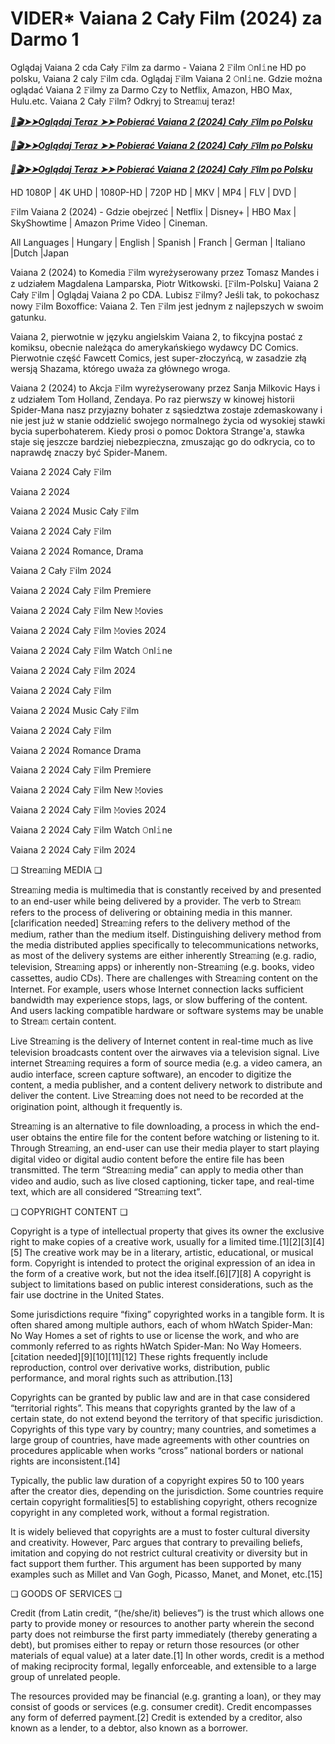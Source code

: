 # VIDER* Vaiana 2 Cały Film (2024) za Darmo 1


Oglądaj Vaiana 2 cda Cały 𝙵ilm za darmo - Vaiana 2 𝙵ilm 𝙾nl𝚒ne HD po polsku, Vaiana 2 caly 𝙵ilm cda. Oglądaj 𝙵ilm Vaiana 2 𝙾nl𝚒ne. Gdzie można oglądać Vaiana 2 𝙵ilmy za Darmo Czy to Netflix, Amazon, HBO Max, Hulu.etc. Vaiana 2 Cały 𝙵ilm? Odkryj to Strea𝚖uj teraz!


<p><b><I><a href="http://r-movies.com/pl/movie/1241982/moana-2-codepl" rel="noopener">📀🎬➤➤Oglądaj Teraz ➤➤ Pobierać Vaiana 2 (2024) Cały 𝙵ilm po Polsku</a></I></b></p>

<p><b><I><a href="http://r-movies.com/pl/movie/1241982/moana-2-codepl" rel="noopener">📀🎬➤➤Oglądaj Teraz ➤➤ Pobierać Vaiana 2 (2024) Cały 𝙵ilm po Polsku</a></I></b></p>

<p><b><I><a href="http://r-movies.com/pl/movie/1241982/moana-2-codepl" rel="noopener">📀🎬➤➤Oglądaj Teraz ➤➤ Pobierać Vaiana 2 (2024) Cały 𝙵ilm po Polsku</a></I></b></p>


HD 1080P | 4K UHD | 1080P-HD | 720P HD | MKV | MP4 | FLV | DVD |

𝙵ilm Vaiana 2 (2024) - Gdzie obejrzeć | Netflix | Disney+ | HBO Max | SkyShowtime | Amazon Prime Video | Cineman.

All Languages | Hungary | English | Spanish | Franch | German | Italiano |Dutch |Japan

Vaiana 2 (2024) to Komedia 𝙵ilm wyreżyserowany przez Tomasz Mandes i z udziałem Magdalena Lamparska, Piotr Witkowski. [𝙵ilm-Polsku] Vaiana 2 Cały 𝙵ilm | Oglądaj Vaiana 2 po CDA. Lubisz 𝙵ilmy? Jeśli tak, to pokochasz nowy 𝙵ilm Boxoffice: Vaiana 2. Ten 𝙵ilm jest jednym z najlepszych w swoim gatunku.

Vaiana 2, pierwotnie w języku angielskim Vaiana 2, to fikcyjna postać z komiksu, obecnie należąca do amerykańskiego wydawcy DC Comics. Pierwotnie część Fawcett Comics, jest super-złoczyńcą, w zasadzie złą wersją Shazama, którego uważa za głównego wroga.

Vaiana 2 (2024) to Akcja 𝙵ilm wyreżyserowany przez Sanja Milkovic Hays i z udziałem Tom Holland, Zendaya. Po raz pierwszy w kinowej historii Spider-Mana nasz przyjazny bohater z sąsiedztwa zostaje zdemaskowany i nie jest już w stanie oddzielić swojego normalnego życia od wysokiej stawki bycia superbohaterem. Kiedy prosi o pomoc Doktora Strange'a, stawka staje się jeszcze bardziej niebezpieczna, zmuszając go do odkrycia, co to naprawdę znaczy być Spider-Manem.


Vaiana 2 2024 Cały 𝙵ilm

Vaiana 2 2024

Vaiana 2 2024 Music Cały 𝙵ilm

Vaiana 2 2024 Cały 𝙵ilm

Vaiana 2 2024 Romance, Drama

Vaiana 2 Cały 𝙵ilm 2024

Vaiana 2 2024 Cały 𝙵ilm Premiere

Vaiana 2 2024 Cały 𝙵ilm New 𝙼ovies

Vaiana 2 2024 Cały 𝙵ilm 𝙼ovies 2024

Vaiana 2 2024 Cały 𝙵ilm Watch 𝙾nl𝚒ne

Vaiana 2 2024 Cały 𝙵ilm 2024

Vaiana 2 2024 Cały 𝙵ilm

Vaiana 2 2024 Music Cały 𝙵ilm

Vaiana 2 2024 Cały 𝙵ilm

Vaiana 2 2024 Romance Drama

Vaiana 2 2024 Cały 𝙵ilm Premiere

Vaiana 2 2024 Cały 𝙵ilm New 𝙼ovies

Vaiana 2 2024 Cały 𝙵ilm 𝙼ovies 2024

Vaiana 2 2024 Cały 𝙵ilm Watch 𝙾nl𝚒ne

Vaiana 2 2024 Cały 𝙵ilm 2024


❏ Strea𝚖ing MEDIA ❏

Strea𝚖ing media is multimedia that is constantly received by and presented to an end-user while being delivered by a provider. The verb to Strea𝚖 refers to the process of delivering or obtaining media in this manner.[clarification needed] Strea𝚖ing refers to the delivery method of the medium, rather than the medium itself. Distinguishing delivery method from the media distributed applies specifically to telecommunications networks, as most of the delivery systems are either inherently Strea𝚖ing (e.g. radio, television, Strea𝚖ing apps) or inherently non-Strea𝚖ing (e.g. books, video cassettes, audio CDs). There are challenges with Strea𝚖ing content on the Internet. For example, users whose Internet connection lacks sufficient bandwidth may experience stops, lags, or slow buffering of the content. And users lacking compatible hardware or software systems may be unable to Strea𝚖 certain content.

Live Strea𝚖ing is the delivery of Internet content in real-time much as live television broadcasts content over the airwaves via a television signal. Live internet Strea𝚖ing requires a form of source media (e.g. a video camera, an audio interface, screen capture software), an encoder to digitize the content, a media publisher, and a content delivery network to distribute and deliver the content. Live Strea𝚖ing does not need to be recorded at the origination point, although it frequently is.

Strea𝚖ing is an alternative to file downloading, a process in which the end-user obtains the entire file for the content before watching or listening to it. Through Strea𝚖ing, an end-user can use their media player to start playing digital video or digital audio content before the entire file has been transmitted. The term “Strea𝚖ing media” can apply to media other than video and audio, such as live closed captioning, ticker tape, and real-time text, which are all considered “Strea𝚖ing text”.


❏ COPYRIGHT CONTENT ❏

Copyright is a type of intellectual property that gives its owner the exclusive right to make copies of a creative work, usually for a limited time.[1][2][3][4][5] The creative work may be in a literary, artistic, educational, or musical form. Copyright is intended to protect the original expression of an idea in the form of a creative work, but not the idea itself.[6][7][8] A copyright is subject to limitations based on public interest considerations, such as the fair use doctrine in the United States.

Some jurisdictions require “fixing” copyrighted works in a tangible form. It is often shared among multiple authors, each of whom hWatch Spider-Man: No Way Homes a set of rights to use or license the work, and who are commonly referred to as rights hWatch Spider-Man: No Way Homeers.[citation needed][9][10][11][12] These rights frequently include reproduction, control over derivative works, distribution, public performance, and moral rights such as attribution.[13]

Copyrights can be granted by public law and are in that case considered “territorial rights”. This means that copyrights granted by the law of a certain state, do not extend beyond the territory of that specific jurisdiction. Copyrights of this type vary by country; many countries, and sometimes a large group of countries, have made agreements with other countries on procedures applicable when works “cross” national borders or national rights are inconsistent.[14]

Typically, the public law duration of a copyright expires 50 to 100 years after the creator dies, depending on the jurisdiction. Some countries require certain copyright formalities[5] to establishing copyright, others recognize copyright in any completed work, without a formal registration.

It is widely believed that copyrights are a must to foster cultural diversity and creativity. However, Parc argues that contrary to prevailing beliefs, imitation and copying do not restrict cultural creativity or diversity but in fact support them further. This argument has been supported by many examples such as Millet and Van Gogh, Picasso, Manet, and Monet, etc.[15]

❏ GOODS OF SERVICES ❏

Credit (from Latin credit, “(he/she/it) believes”) is the trust which allows one party to provide money or resources to another party wherein the second party does not reimburse the first party immediately (thereby generating a debt), but promises either to repay or return those resources (or other materials of equal value) at a later date.[1] In other words, credit is a method of making reciprocity formal, legally enforceable, and extensible to a large group of unrelated people.

The resources provided may be financial (e.g. granting a loan), or they may consist of goods or services (e.g. consumer credit). Credit encompasses any form of deferred payment.[2] Credit is extended by a creditor, also known as a lender, to a debtor, also known as a borrower.
